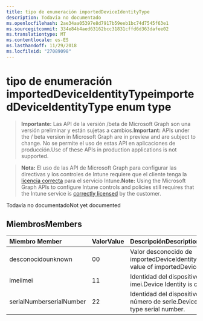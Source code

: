 ```yaml
---
title: tipo de enumeración importedDeviceIdentityType
description: Todavía no documentado
ms.openlocfilehash: 2ae34aa05397e8d7917b59eeb1bc74d7545f63e1
ms.sourcegitcommit: 334e84b4aed63162bcc31831cffd6d363dafee02
ms.translationtype: MT
ms.contentlocale: es-ES
ms.lasthandoff: 11/29/2018
ms.locfileid: "27089098"
---
```

# <a name="importeddeviceidentitytype-enum-type"></a><span data-ttu-id="4d667-103">tipo de enumeración importedDeviceIdentityType</span><span class="sxs-lookup"><span data-stu-id="4d667-103">importedDeviceIdentityType enum type</span></span>

> <span data-ttu-id="4d667-104">**Importante:** Las API de la versión /beta de Microsoft Graph son una versión preliminar y están sujetas a cambios.</span><span class="sxs-lookup"><span data-stu-id="4d667-104">**Important:** APIs under the / beta version in Microsoft Graph are in preview and are subject to change.</span></span> <span data-ttu-id="4d667-105">No se permite el uso de estas API en aplicaciones de producción.</span><span class="sxs-lookup"><span data-stu-id="4d667-105">Use of these APIs in production applications is not supported.</span></span>

> <span data-ttu-id="4d667-106">**Nota:** El uso de las API de Microsoft Graph para configurar las directivas y los controles de Intune requiere que el cliente tenga la [licencia correcta](https://go.microsoft.com/fwlink/?linkid=839381) para el servicio Intune.</span><span class="sxs-lookup"><span data-stu-id="4d667-106">**Note:** Using the Microsoft Graph APIs to configure Intune controls and policies still requires that the Intune service is [correctly licensed](https://go.microsoft.com/fwlink/?linkid=839381) by the customer.</span></span>

<span data-ttu-id="4d667-107">Todavía no documentado</span><span class="sxs-lookup"><span data-stu-id="4d667-107">Not yet documented</span></span>
## <a name="members"></a><span data-ttu-id="4d667-108">Miembros</span><span class="sxs-lookup"><span data-stu-id="4d667-108">Members</span></span>
|<span data-ttu-id="4d667-109">Miembro	</span><span class="sxs-lookup"><span data-stu-id="4d667-109">Member</span></span>|<span data-ttu-id="4d667-110">Valor</span><span class="sxs-lookup"><span data-stu-id="4d667-110">Value</span></span>|<span data-ttu-id="4d667-111">Descripción</span><span class="sxs-lookup"><span data-stu-id="4d667-111">Description</span></span>|
|:---|:---|:---|
|<span data-ttu-id="4d667-112">desconocido</span><span class="sxs-lookup"><span data-stu-id="4d667-112">unknown</span></span>|<span data-ttu-id="4d667-113">0</span><span class="sxs-lookup"><span data-stu-id="4d667-113">0</span></span>|<span data-ttu-id="4d667-114">Valor desconocido de importedDeviceIdentityType.</span><span class="sxs-lookup"><span data-stu-id="4d667-114">Unknown value of importedDeviceIdentityType.</span></span>|
|<span data-ttu-id="4d667-115">imei</span><span class="sxs-lookup"><span data-stu-id="4d667-115">imei</span></span>|<span data-ttu-id="4d667-116">1</span><span class="sxs-lookup"><span data-stu-id="4d667-116">1</span></span>|<span data-ttu-id="4d667-117">Identidad del dispositivo es del tipo imei.</span><span class="sxs-lookup"><span data-stu-id="4d667-117">Device Identity is of type imei.</span></span>|
|<span data-ttu-id="4d667-118">serialNumber</span><span class="sxs-lookup"><span data-stu-id="4d667-118">serialNumber</span></span>|<span data-ttu-id="4d667-119">2</span><span class="sxs-lookup"><span data-stu-id="4d667-119">2</span></span>|<span data-ttu-id="4d667-120">Identidad del dispositivo es del tipo número de serie.</span><span class="sxs-lookup"><span data-stu-id="4d667-120">Device Identity is of type serial number.</span></span>|





